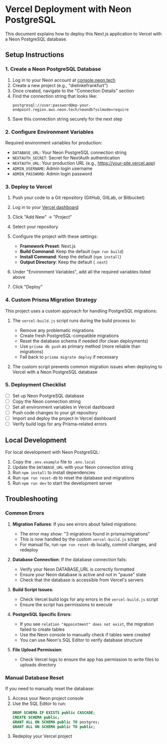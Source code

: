 # Vercel Deployment with Neon PostgreSQL

This document explains how to deploy this Next.js application to Vercel with a Neon PostgreSQL database.

## Setup Instructions

### 1. Create a Neon PostgreSQL Database

1. Log in to your Neon account at [console.neon.tech](https://console.neon.tech)
2. Create a new project (e.g., "dielinkefrankfurt")
3. Once created, navigate to the "Connection Details" section
4. Find the connection string that looks like:
   ```
   postgresql://user:password@ep-your-endpoint.region.aws.neon.tech/neondb?sslmode=require
   ```
5. Save this connection string securely for the next step

### 2. Configure Environment Variables

Required environment variables for production:
- `DATABASE_URL`: Your Neon PostgreSQL connection string
- `NEXTAUTH_SECRET`: Secret for NextAuth authentication
- `NEXTAUTH_URL`: Your production URL (e.g., https://your-site.vercel.app)
- `ADMIN_USERNAME`: Admin login username
- `ADMIN_PASSWORD`: Admin login password

### 3. Deploy to Vercel

1. Push your code to a Git repository (GitHub, GitLab, or Bitbucket)
2. Log in to your [Vercel dashboard](https://vercel.com/dashboard)
3. Click "Add New" → "Project"
4. Select your repository
5. Configure the project with these settings:
   - **Framework Preset**: Next.js
   - **Build Command**: Keep the default (`npm run build`)
   - **Install Command**: Keep the default (`npm install`)
   - **Output Directory**: Keep the default (`.next`)

6. Under "Environment Variables", add all the required variables listed above
7. Click "Deploy"

### 4. Custom Prisma Migration Strategy

This project uses a custom approach for handling PostgreSQL migrations:

1. The `vercel-build.js` script runs during the build process to:
   - Remove any problematic migrations
   - Create fresh PostgreSQL-compatible migrations
   - Reset the database schema if needed (for clean deployments)
   - Use `prisma db push` as primary method (more reliable than migrations)
   - Fall back to `prisma migrate deploy` if necessary

2. The custom script prevents common migration issues when deploying to Vercel with a Neon PostgreSQL database

### 5. Deployment Checklist
- [ ] Set up Neon PostgreSQL database
- [ ] Copy the Neon connection string
- [ ] Set all environment variables in Vercel dashboard
- [ ] Push code changes to your git repository
- [ ] Import and deploy the project in Vercel dashboard
- [ ] Verify build logs for any Prisma-related errors

## Local Development

For local development with Neon PostgreSQL:

1. Copy the `.env.example` file to `.env.local`
2. Update the `DATABASE_URL` with your Neon connection string
3. Run `npm install` to install dependencies
4. Run `npm run reset-db` to reset the database and migrations
5. Run `npm run dev` to start the development server

## Troubleshooting

### Common Errors

1. **Migration Failures**: If you see errors about failed migrations:
   - The error may show: "3 migrations found in prisma/migrations"
   - This is now handled by the custom `vercel-build.js` script
   - For manual fix, run `npm run reset-db` locally, commit changes, and redeploy

2. **Database Connection**: If the database connection fails:
   - Verify your Neon DATABASE_URL is correctly formatted
   - Ensure your Neon database is active and not in "pause" state
   - Check that the database is accessible from Vercel's servers

3. **Build Script Issues**:
   - Check Vercel build logs for any errors in the `vercel-build.js` script
   - Ensure the script has permissions to execute

4. **PostgreSQL Specific Errors**:
   - If you see `relation "Appointment" does not exist`, the migration failed to create tables
   - Use the Neon console to manually check if tables were created
   - You can use Neon's SQL Editor to verify database structure

5. **File Upload Permission**:
   - Check Vercel logs to ensure the app has permission to write files to uploads directory

### Manual Database Reset

If you need to manually reset the database:

1. Access your Neon project console
2. Use the SQL Editor to run:
   ```sql
   DROP SCHEMA IF EXISTS public CASCADE;
   CREATE SCHEMA public;
   GRANT ALL ON SCHEMA public TO postgres;
   GRANT ALL ON SCHEMA public TO public;
   ```
3. Redeploy your Vercel project